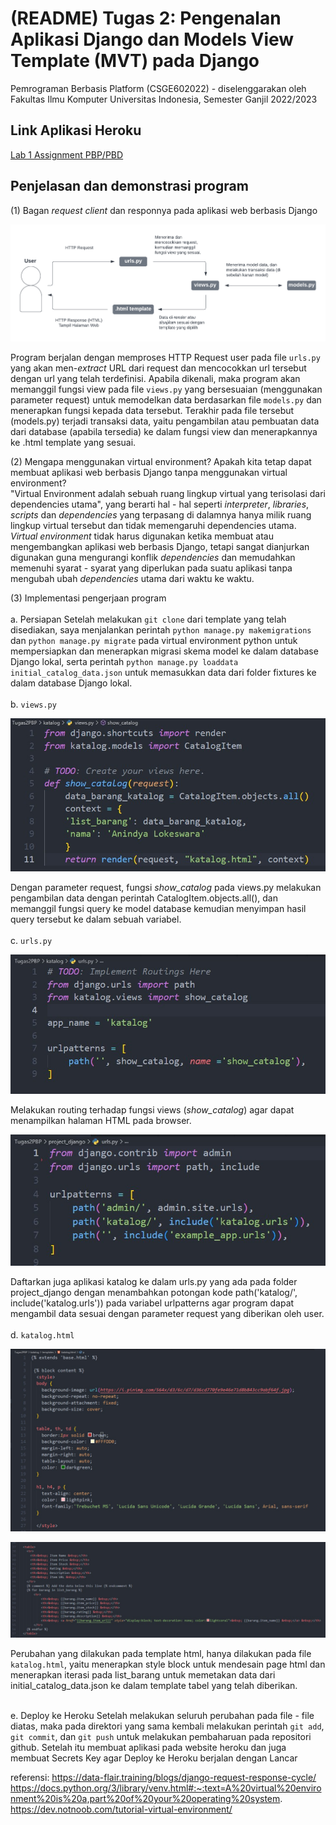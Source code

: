 # (README) Tugas 2: Pengenalan Aplikasi Django dan Models View Template (MVT) pada Django

Pemrograman Berbasis Platform (CSGE602022) - diselenggarakan oleh Fakultas Ilmu Komputer Universitas Indonesia, Semester Ganjil 2022/2023

## Link Aplikasi Heroku
[Lab 1 Assignment PBP/PBD](http://lokeswara-pbp-tugas2.herokuapp.com/katalog/)


## Penjelasan dan demonstrasi program
(1) Bagan _request client_ dan responnya pada aplikasi web berbasis Django 

![](baganPBP-rev.png)

Program berjalan dengan memproses HTTP Request user pada file ```urls.py``` yang akan men-_extract_ URL dari request dan mencocokkan url tersebut dengan url yang telah terdefinisi. Apabila dikenali, maka program akan memanggil fungsi view pada file ```views.py``` yang bersesuaian (menggunakan parameter request) untuk memodelkan data berdasarkan file ```models.py``` dan menerapkan fungsi kepada data tersebut. Terakhir pada file tersebut (models.py) terjadi transaksi data, yaitu pengambilan atau pembuatan data dari database (apabila tersedia) ke dalam fungsi view dan menerapkannya ke .html template yang sesuai.
 
(2) Mengapa menggunakan virtual environment? Apakah kita tetap dapat membuat aplikasi web berbasis Django tanpa menggunakan virtual environment? <br>
"Virtual Environment adalah sebuah ruang lingkup virtual yang terisolasi dari dependencies utama", yang berarti hal - hal seperti _interpreter_, _libraries_, _scripts_ dan _dependencies_ yang terpasang di dalamnya hanya milik ruang lingkup virtual tersebut dan tidak memengaruhi dependencies utama. _Virtual environment_ tidak harus digunakan ketika membuat atau mengembangkan aplikasi web berbasis Django, tetapi sangat dianjurkan digunakan guna mengurangi konflik _dependencies_ dan memudahkan memenuhi syarat - syarat yang diperlukan pada suatu aplikasi tanpa mengubah ubah _dependencies_ utama dari waktu ke waktu.
  
(3) Implementasi pengerjaan program <br>
<br> a. Persiapan 
Setelah melakukan ```git clone``` dari template yang telah disediakan, saya menjalankan perintah ```python manage.py makemigrations``` dan ```python manage.py migrate``` pada virtual environment python untuk mempersiapkan dan menerapkan migrasi skema model ke dalam database Django lokal, serta perintah ```python manage.py loaddata initial_catalog_data.json``` untuk memasukkan data dari folder fixtures ke dalam database Django lokal. <br>
<br> b. ```views.py```

![](bagianViews.jpg)

Dengan parameter request, fungsi _show_catalog_ pada views.py melakukan pengambilan data dengan perintah CatalogItem.objects.all(), dan memanggil fungsi query ke model database kemudian menyimpan hasil query tersebut ke dalam sebuah variabel. <br>
<br> c. ```urls.py```

![](bagianUrlsSatu.jpg)

Melakukan routing terhadap fungsi views (_show_catalog_) agar dapat menampilkan halaman HTML pada browser. 

![](bagianUrlsDua.jpg)

Daftarkan juga aplikasi katalog ke dalam urls.py yang ada pada folder project_django dengan menambahkan potongan kode path('katalog/', include('katalog.urls')) pada variabel urlpatterns agar program dapat mengambil data sesuai dengan parameter request yang diberikan oleh user. <br>
<br> d. ```katalog.html```

![](bagianTemplateSatu.jpg)

![](bagianTemplateDua.jpg)

Perubahan yang dilakukan pada template html, hanya dilakukan pada file ```katalog.html```, yaitu menerapkan style block untuk mendesain page html dan menerapkan iterasi pada list_barang untuk memetakan data dari initial_catalog_data.json ke dalam template tabel yang telah diberikan. <br>

<br> e. Deploy ke Heroku
Setelah melakukan seluruh perubahan pada file - file diatas, maka pada direktori yang sama kembali melakukan perintah ```git add```, ```git commit```, dan ```git push``` untuk melakukan pembaharuan pada repositori github. Setelah itu membuat aplikasi pada website heroku dan juga membuat Secrets Key agar Deploy ke Heroku berjalan dengan Lancar

referensi:
https://data-flair.training/blogs/django-request-response-cycle/
https://docs.python.org/3/library/venv.html#:~:text=A%20virtual%20environment%20is%20a,part%20of%20your%20operating%20system.
https://dev.notnoob.com/tutorial-virtual-environment/
